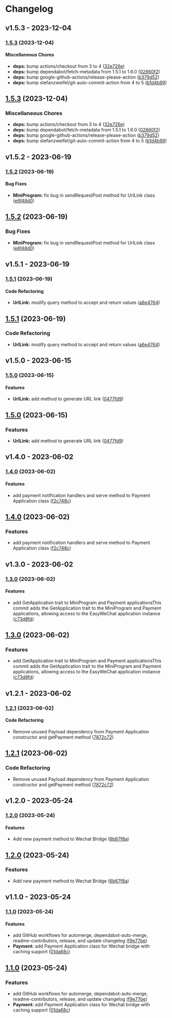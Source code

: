 # Changelog

## v1.5.3 - 2023-12-04

### [1.5.3](https://github.com/deloz/wechat-bridge/compare/v1.5.2...v1.5.3) (2023-12-04)

#### Miscellaneous Chores

* **deps:** bump actions/checkout from 3 to 4 ([32e726e](https://github.com/deloz/wechat-bridge/commit/32e726ed883617f416d170110de552f9f5707ca7))
* **deps:** bump dependabot/fetch-metadata from 1.5.1 to 1.6.0 ([02860f2](https://github.com/deloz/wechat-bridge/commit/02860f2705dff80737f512a31498cf7750f3f633))
* **deps:** bump google-github-actions/release-please-action ([b379d52](https://github.com/deloz/wechat-bridge/commit/b379d5299d09ed5d0ff3c5df9feaa6944f6bcee1))
* **deps:** bump stefanzweifel/git-auto-commit-action from 4 to 5 ([b1d4b99](https://github.com/deloz/wechat-bridge/commit/b1d4b99da16b9b5a8ce8c5e6fce56a0c3a22eeb1))

## [1.5.3](https://github.com/deloz/wechat-bridge/compare/v1.5.2...v1.5.3) (2023-12-04)

### Miscellaneous Chores

* **deps:** bump actions/checkout from 3 to 4 ([32e726e](https://github.com/deloz/wechat-bridge/commit/32e726ed883617f416d170110de552f9f5707ca7))
* **deps:** bump dependabot/fetch-metadata from 1.5.1 to 1.6.0 ([02860f2](https://github.com/deloz/wechat-bridge/commit/02860f2705dff80737f512a31498cf7750f3f633))
* **deps:** bump google-github-actions/release-please-action ([b379d52](https://github.com/deloz/wechat-bridge/commit/b379d5299d09ed5d0ff3c5df9feaa6944f6bcee1))
* **deps:** bump stefanzweifel/git-auto-commit-action from 4 to 5 ([b1d4b99](https://github.com/deloz/wechat-bridge/commit/b1d4b99da16b9b5a8ce8c5e6fce56a0c3a22eeb1))

## v1.5.2 - 2023-06-19

### [1.5.2](https://github.com/deloz/wechat-bridge/compare/v1.5.1...v1.5.2) (2023-06-19)

#### Bug Fixes

- **MiniProgram:** fix bug in sendRequestPost method for UrlLink class ([e6f48d0](https://github.com/deloz/wechat-bridge/commit/e6f48d031b2d62a986100c585dfc5680ec59cc67))

## [1.5.2](https://github.com/deloz/wechat-bridge/compare/v1.5.1...v1.5.2) (2023-06-19)

### Bug Fixes

- **MiniProgram:** fix bug in sendRequestPost method for UrlLink class ([e6f48d0](https://github.com/deloz/wechat-bridge/commit/e6f48d031b2d62a986100c585dfc5680ec59cc67))

## v1.5.1 - 2023-06-19

### [1.5.1](https://github.com/deloz/wechat-bridge/compare/v1.5.0...v1.5.1) (2023-06-19)

#### Code Refactoring

- **UrlLink:** modify query method to accept and return values ([a6e4764](https://github.com/deloz/wechat-bridge/commit/a6e4764ac07edf8aceac62f88ab99400b29df747))

## [1.5.1](https://github.com/deloz/wechat-bridge/compare/v1.5.0...v1.5.1) (2023-06-19)

### Code Refactoring

- **UrlLink:** modify query method to accept and return values ([a6e4764](https://github.com/deloz/wechat-bridge/commit/a6e4764ac07edf8aceac62f88ab99400b29df747))

## v1.5.0 - 2023-06-15

### [1.5.0](https://github.com/deloz/wechat-bridge/compare/v1.4.0...v1.5.0) (2023-06-15)

#### Features

- **UrlLink:** add method to generate URL link ([0477fd9](https://github.com/deloz/wechat-bridge/commit/0477fd93a7e8aebd5083cf45c20d83258191a08f))

## [1.5.0](https://github.com/deloz/wechat-bridge/compare/v1.4.0...v1.5.0) (2023-06-15)

### Features

- **UrlLink:** add method to generate URL link ([0477fd9](https://github.com/deloz/wechat-bridge/commit/0477fd93a7e8aebd5083cf45c20d83258191a08f))

## v1.4.0 - 2023-06-02

### [1.4.0](https://github.com/deloz/wechat-bridge/compare/v1.3.0...v1.4.0) (2023-06-02)

#### Features

- add payment notification handlers and serve method to Payment Application class ([f2c748c](https://github.com/deloz/wechat-bridge/commit/f2c748c483613da2dcfe8143c184857205cad77d))

## [1.4.0](https://github.com/deloz/wechat-bridge/compare/v1.3.0...v1.4.0) (2023-06-02)

### Features

- add payment notification handlers and serve method to Payment Application class ([f2c748c](https://github.com/deloz/wechat-bridge/commit/f2c748c483613da2dcfe8143c184857205cad77d))

## v1.3.0 - 2023-06-02

### [1.3.0](https://github.com/deloz/wechat-bridge/compare/v1.2.1...v1.3.0) (2023-06-02)

#### Features

- add GetApplication trait to MiniProgram and Payment applicationsThis commit adds the GetApplication trait to the MiniProgram and Payment applications, allowing access to the EasyWeChat application instance ([c73d8fd](https://github.com/deloz/wechat-bridge/commit/c73d8fd8c213d912bc019fa5c8faffe1586c8a9f))

## [1.3.0](https://github.com/deloz/wechat-bridge/compare/v1.2.1...v1.3.0) (2023-06-02)

### Features

- add GetApplication trait to MiniProgram and Payment applicationsThis commit adds the GetApplication trait to the MiniProgram and Payment applications, allowing access to the EasyWeChat application instance ([c73d8fd](https://github.com/deloz/wechat-bridge/commit/c73d8fd8c213d912bc019fa5c8faffe1586c8a9f))

## v1.2.1 - 2023-06-02

### [1.2.1](https://github.com/deloz/wechat-bridge/compare/v1.2.0...v1.2.1) (2023-06-02)

#### Code Refactoring

- Remove unused Payload dependency from Payment Application constructor and getPayment method ([7872c72](https://github.com/deloz/wechat-bridge/commit/7872c72716c8e626022ff158127ea6922db7afbf))

## [1.2.1](https://github.com/deloz/wechat-bridge/compare/v1.2.0...v1.2.1) (2023-06-02)

### Code Refactoring

- Remove unused Payload dependency from Payment Application constructor and getPayment method ([7872c72](https://github.com/deloz/wechat-bridge/commit/7872c72716c8e626022ff158127ea6922db7afbf))

## v1.2.0 - 2023-05-24

### [1.2.0](https://github.com/deloz/wechat-bridge/compare/v1.1.0...v1.2.0) (2023-05-24)

#### Features

- Add new payment method to Wechat Bridge ([6b67f8a](https://github.com/deloz/wechat-bridge/commit/6b67f8aad5921c5ad3bb7d0ee8f6e16f06def7fb))

## [1.2.0](https://github.com/deloz/wechat-bridge/compare/v1.1.0...v1.2.0) (2023-05-24)

### Features

- Add new payment method to Wechat Bridge ([6b67f8a](https://github.com/deloz/wechat-bridge/commit/6b67f8aad5921c5ad3bb7d0ee8f6e16f06def7fb))

## v1.1.0 - 2023-05-24

### [1.1.0](https://github.com/deloz/wechat-bridge/compare/v1.0.0...v1.1.0) (2023-05-24)

#### Features

- add GitHub workflows for automerge, dependabot-auto-merge, readme-contributors, release, and update changelog ([f9e77be](https://github.com/deloz/wechat-bridge/commit/f9e77be6dadadef101b9882bc3d751a511d6d157))
- **Payment:** add Payment Application class for Wechat bridge with caching support ([01da68c](https://github.com/deloz/wechat-bridge/commit/01da68c51db14fa6df46a9b3eeb38081d6642506))

## [1.1.0](https://github.com/deloz/wechat-bridge/compare/v1.0.0...v1.1.0) (2023-05-24)

### Features

- add GitHub workflows for automerge, dependabot-auto-merge, readme-contributors, release, and update changelog ([f9e77be](https://github.com/deloz/wechat-bridge/commit/f9e77be6dadadef101b9882bc3d751a511d6d157))
- **Payment:** add Payment Application class for Wechat bridge with caching support ([01da68c](https://github.com/deloz/wechat-bridge/commit/01da68c51db14fa6df46a9b3eeb38081d6642506))
